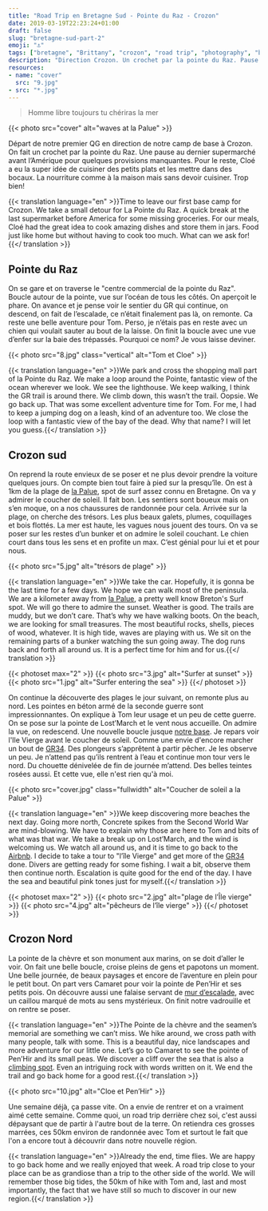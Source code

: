```yaml
---
title: "Road Trip en Bretagne Sud - Pointe du Raz - Crozon"
date: 2019-03-19T22:23:24+01:00
draft: false
slug: "bretagne-sud-part-2"
emoji: "⚓️"
tags: ["bretagne", "Brittany", "crozon", "road trip", "photography", "beach", "plage", "hiking", "randonnée", "voyage", "trip", "Finistère", "maree", "famille", "tide", "family"]
description: "Direction Crozon. Un crochet par la pointe du Raz. Pause au dernier supermarché avant l’Amérique. Vadrouilles autour de la Palue, du Cap de la Chèvre et de Pen'Hir."
resources:
- name: "cover"
  src: "9.jpg"
- src: "*.jpg"
---
```


> Homme libre toujours tu chériras la mer

{{< photo src="cover" alt="waves at la Palue" >}}

Départ de notre premier QG en direction de notre camp de base à Crozon. On fait un crochet par la pointe du Raz. Une pause au dernier supermarché avant l’Amérique pour quelques provisions manquantes. Pour le reste, Cloé a eu la super idée de cuisiner des petits plats et les mettre dans des bocaux. La nourriture comme à la maison mais sans devoir cuisiner. Trop bien! 

<!-- more -->

{{< translation language="en" >}}Time to leave our first base camp for Crozon. We take a small detour for La Pointe du Raz. A quick break at the last supermarket before America for some missing groceries. For our meals, Cloé had the great idea to cook amazing dishes and store them in jars. Food just like home but without having to cook too much. What can we ask for!{{</ translation >}}

## Pointe du Raz

On se gare et on traverse le "centre commercial de la pointe du Raz". Boucle autour de la pointe, vue sur l’océan de tous les côtés. On aperçoit le phare. On avance et je pense voir le sentier du GR qui continue, on descend, on fait de l’escalade, ce n’était finalement pas là, on remonte. Ca reste une belle aventure pour Tom. Perso, je n’étais pas en reste avec un chien qui voulait sauter au bout de la laisse. On finit la boucle avec une vue d’enfer sur la baie des trépassés. Pourquoi ce nom? Je vous laisse deviner.

{{< photo src="8.jpg" class="vertical" alt="Tom et Cloe" >}}

{{< translation language="en" >}}We park and cross the shopping mall part of la Pointe du Raz. We make a loop around the Pointe, fantastic view of the ocean wherever we look. We see the lighthouse. We keep walking, I think the GR trail is around there. We climb down, this wasn’t the trail. Oopsie. We go back up. That was some excellent adventure time for Tom. For me, I had to keep a jumping dog on a leash, kind of an adventure too. We close the loop with a fantastic view of the bay of the dead. Why that name? I will let you guess.{{</ translation >}}

## Crozon sud

On reprend la route envieux de se poser et ne plus devoir prendre la voiture quelques jours. On compte bien tout faire à pied sur la presqu’île. On est à 1km de la plage de [la Palue](http://www.glisse29.com/la-palue), spot de surf assez connu en Bretagne. On va y admirer le coucher de soleil. Il fait bon. Les sentiers sont boueux mais on s’en moque, on a nos chaussures de randonnée pour cela. Arrivée sur la plage, on cherche des trésors. Les plus beaux galets, plumes, coquillages et bois flottés. La mer est haute, les vagues nous jouent des tours. On va se poser sur les restes d’un bunker et on admire le soleil couchant. Le chien court dans tous les sens et en profite un max. C’est génial pour lui et et pour nous.

{{< photo src="5.jpg" alt="trésors de plage" >}}

{{< translation language="en" >}}We take the car. Hopefully, it is gonna be the last time for a few days. We hope we can walk most of the peninsula. We are a kilometer away from [la Palue](http://www.glisse29.com/la-palue), a pretty well know Breton's Surf spot. We will go there to admire the sunset. Weather is good. The trails are muddy, but we don’t care. That’s why we have walking boots. On the beach, we are looking for small treasures. The most beautiful rocks, shells, pieces of wood, whatever. It is high tide, waves are playing with us. We sit on the remaining parts of a bunker watching the sun going away. The dog runs back and forth all around us. It is a perfect time for him and for us.{{</ translation >}}

{{< photoset max="2" >}}
  {{< photo src="3.jpg" alt="Surfer at sunset" >}}
  {{< photo src="1.jpg" alt="Surfer entering the sea" >}}
{{</ photoset >}} 

On continue la découverte des plages le jour suivant, on remonte plus au nord. Les pointes en béton armé de la seconde guerre sont impressionnantes. On explique à Tom leur usage et un peu de cette guerre. On se pose sur la pointe de Lost’March et le vent nous accueille. On admire la vue, on redescend. Une nouvelle boucle jusque [notre base](https://abnb.me/f1bPhdebcV). Je repars voir l'Ile Vierge avant le coucher de soleil. Comme une envie d'encore marcher un bout de [GR34](https://www.mongr.fr/sentier/3/gr-34-le-plus-maritime-des-sentiers-de-grande-randonnee). Des plongeurs s’apprêtent à partir pêcher. Je les observe un peu. Je n’attend pas qu’ils rentrent à l’eau et continue mon tour vers le nord. Du chouette dénivelée de fin de journée m’attend. Des belles teintes rosées aussi. Et cette vue, elle n'est rien qu'à moi.

{{< photo src="cover.jpg" class="fullwidth" alt="Coucher de soleil a la Palue" >}}

{{< translation language="en" >}}We keep discovering more beaches the next day. Going more north, Concrete spikes from the Second World War are mind-blowing. We have to explain why those are here to Tom and bits of what was that war. We take a break up on Lost’March, and the wind is welcoming us. We watch all around us, and it is time to go back to the [Airbnb](https://abnb.me/f1bPhdebcV). I decide to take a tour to "l’île Vierge" and get more of the [GR34](https://www.mongr.fr/sentier/3/gr-34-le-plus-maritime-des-sentiers-de-grande-randonnee) done. Divers are getting ready for some fishing. I wait a bit, observe them then continue north. Escalation is quite good for the end of the day.  I have the sea and beautiful pink tones just for myself.{{</ translation >}}

{{< photoset max="2" >}}
  {{< photo src="2.jpg" alt="plage de l’Île vierge" >}}
  {{< photo src="4.jpg" alt="pêcheurs de l’île vierge" >}}
{{</ photoset >}} 

## Crozon Nord

La pointe de la chèvre et son monument aux marins, on se doit d’aller le voir. On fait une belle boucle, croise pleins de gens et papotons un moment. Une belle journée, de beaux paysages et encore de l’aventure en plein pour le petit bout. On part vers Camaret pour voir la pointe de Pen’Hir et ses petits pois. On découvre aussi une falaise servant de [mur d’escalade](https://www.grimper.com/site-escalade-pen-hir), avec un caillou marqué de mots au sens mystérieux. On finit notre vadrouille et on rentre se poser. 

{{< translation language="en" >}}The Pointe de la chèvre and the seamen’s memorial are something we can’t miss. We hike around, we cross path with many people, talk with some. This is a beautiful day, nice landscapes and more adventure for our little one. Let’s go to Camaret to see the pointe of Pen’Hir and its small peas. We discover a cliff over the sea that is also a [climbing spot](https://www.grimper.com/site-escalade-pen-hir). Even an intriguing rock with words written on it. We end the trail and go back home for a good rest.{{</ translation >}}

{{< photo src="10.jpg" alt="Cloe et Pen’Hir" >}}

Une semaine déjà, ça passe vite. On a envie de rentrer et on a vraiment aimé cette semaine. Comme quoi, un road trip derrière chez soi, c'est aussi dépaysant que de partir à l'autre bout de la terre. On retiendra ces grosses marrées, ces 50km environ de randonnée avec Tom et surtout le fait que l'on a encore tout à découvrir dans notre nouvelle région.

{{< translation language="en" >}}Already the end, time flies. We are happy to go back home and we really enjoyed that week. A road trip close to your place can be as grandiose than a trip to the other side of the world. We will remember those big tides, the 50km of hike with Tom and, last and most importantly, the fact that we have still so much to discover in our new region.{{</ translation >}}